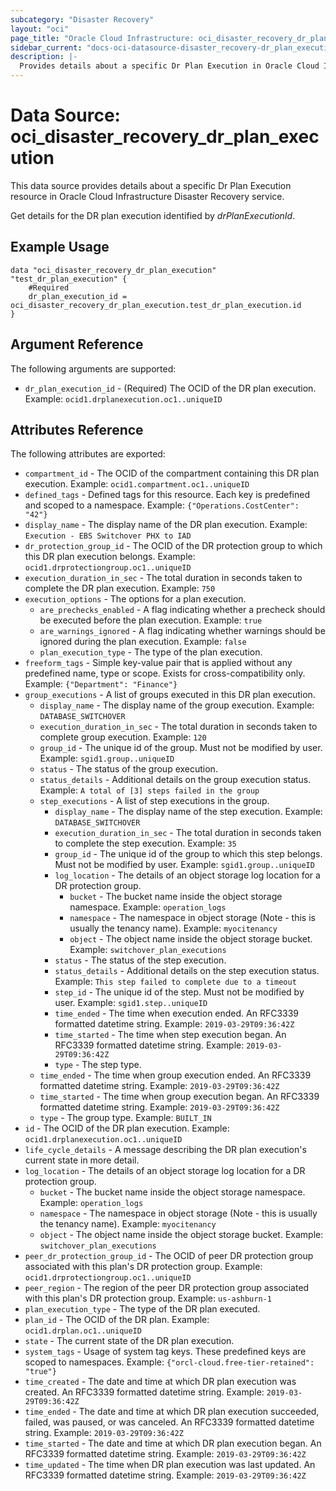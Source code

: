 ```yaml
---
subcategory: "Disaster Recovery"
layout: "oci"
page_title: "Oracle Cloud Infrastructure: oci_disaster_recovery_dr_plan_execution"
sidebar_current: "docs-oci-datasource-disaster_recovery-dr_plan_execution"
description: |-
  Provides details about a specific Dr Plan Execution in Oracle Cloud Infrastructure Disaster Recovery service
---
```


# Data Source: oci_disaster_recovery_dr_plan_execution
This data source provides details about a specific Dr Plan Execution resource in Oracle Cloud Infrastructure Disaster Recovery service.

Get details for the DR plan execution identified by *drPlanExecutionId*.

## Example Usage

```hcl
data "oci_disaster_recovery_dr_plan_execution" "test_dr_plan_execution" {
	#Required
	dr_plan_execution_id = oci_disaster_recovery_dr_plan_execution.test_dr_plan_execution.id
}
```

## Argument Reference

The following arguments are supported:

* `dr_plan_execution_id` - (Required) The OCID of the DR plan execution.  Example: `ocid1.drplanexecution.oc1..uniqueID` 


## Attributes Reference

The following attributes are exported:

* `compartment_id` - The OCID of the compartment containing this DR plan execution.  Example: `ocid1.compartment.oc1..uniqueID` 
* `defined_tags` - Defined tags for this resource. Each key is predefined and scoped to a namespace.  Example: `{"Operations.CostCenter": "42"}` 
* `display_name` - The display name of the DR plan execution.  Example: `Execution - EBS Switchover PHX to IAD` 
* `dr_protection_group_id` - The OCID of the DR protection group to which this DR plan execution belongs.  Example: `ocid1.drprotectiongroup.oc1..uniqueID` 
* `execution_duration_in_sec` - The total duration in seconds taken to complete the DR plan execution.  Example: `750` 
* `execution_options` - The options for a plan execution.
	* `are_prechecks_enabled` - A flag indicating whether a precheck should be executed before the plan execution.  Example: `true` 
	* `are_warnings_ignored` - A flag indicating whether warnings should be ignored during the plan execution.  Example: `false` 
	* `plan_execution_type` - The type of the plan execution. 
* `freeform_tags` - Simple key-value pair that is applied without any predefined name, type or scope. Exists for cross-compatibility only.  Example: `{"Department": "Finance"}` 
* `group_executions` - A list of groups executed in this DR plan execution. 
	* `display_name` - The display name of the group execution.  Example: `DATABASE_SWITCHOVER` 
	* `execution_duration_in_sec` - The total duration in seconds taken to complete group execution.  Example: `120` 
	* `group_id` - The unique id of the group. Must not be modified by user.  Example: `sgid1.group..uniqueID` 
	* `status` - The status of the group execution. 
	* `status_details` - Additional details on the group execution status.  Example: `A total of [3] steps failed in the group` 
	* `step_executions` - A list of step executions in the group. 
		* `display_name` - The display name of the step execution.  Example: `DATABASE_SWITCHOVER` 
		* `execution_duration_in_sec` - The total duration in seconds taken to complete the step execution.  Example: `35` 
		* `group_id` - The unique id of the group to which this step belongs. Must not be modified by user.  Example: `sgid1.group..uniqueID` 
		* `log_location` - The details of an object storage log location for a DR protection group.
			* `bucket` - The bucket name inside the object storage namespace.  Example: `operation_logs` 
			* `namespace` - The namespace in object storage (Note - this is usually the tenancy name).  Example: `myocitenancy` 
			* `object` - The object name inside the object storage bucket.  Example: `switchover_plan_executions` 
		* `status` - The status of the step execution. 
		* `status_details` - Additional details on the step execution status.  Example: `This step failed to complete due to a timeout` 
		* `step_id` - The unique id of the step. Must not be modified by user.  Example: `sgid1.step..uniqueID` 
		* `time_ended` - The time when execution ended. An RFC3339 formatted datetime string.  Example: `2019-03-29T09:36:42Z` 
		* `time_started` - The time when step execution began. An RFC3339 formatted datetime string.  Example: `2019-03-29T09:36:42Z` 
		* `type` - The step type. 
	* `time_ended` - The time when group execution ended. An RFC3339 formatted datetime string.  Example: `2019-03-29T09:36:42Z` 
	* `time_started` - The time when group execution began. An RFC3339 formatted datetime string.  Example: `2019-03-29T09:36:42Z` 
	* `type` - The group type.  Example: `BUILT_IN` 
* `id` - The OCID of the DR plan execution.  Example: `ocid1.drplanexecution.oc1..uniqueID` 
* `life_cycle_details` - A message describing the DR plan execution's current state in more detail. 
* `log_location` - The details of an object storage log location for a DR protection group.
	* `bucket` - The bucket name inside the object storage namespace.  Example: `operation_logs` 
	* `namespace` - The namespace in object storage (Note - this is usually the tenancy name).  Example: `myocitenancy` 
	* `object` - The object name inside the object storage bucket.  Example: `switchover_plan_executions` 
* `peer_dr_protection_group_id` - The OCID of peer DR protection group associated with this plan's DR protection group.  Example: `ocid1.drprotectiongroup.oc1..uniqueID` 
* `peer_region` - The region of the peer DR protection group associated with this plan's DR protection group.  Example: `us-ashburn-1` 
* `plan_execution_type` - The type of the DR plan executed. 
* `plan_id` - The OCID of the DR plan.  Example: `ocid1.drplan.oc1..uniqueID` 
* `state` - The current state of the DR plan execution. 
* `system_tags` - Usage of system tag keys. These predefined keys are scoped to namespaces.  Example: `{"orcl-cloud.free-tier-retained": "true"}` 
* `time_created` - The date and time at which DR plan execution was created. An RFC3339 formatted datetime string.  Example: `2019-03-29T09:36:42Z` 
* `time_ended` - The date and time at which DR plan execution succeeded, failed, was paused, or was canceled. An RFC3339 formatted datetime string.  Example: `2019-03-29T09:36:42Z` 
* `time_started` - The date and time at which DR plan execution began. An RFC3339 formatted datetime string.  Example: `2019-03-29T09:36:42Z` 
* `time_updated` - The time when DR plan execution was last updated. An RFC3339 formatted datetime string.  Example: `2019-03-29T09:36:42Z` 

